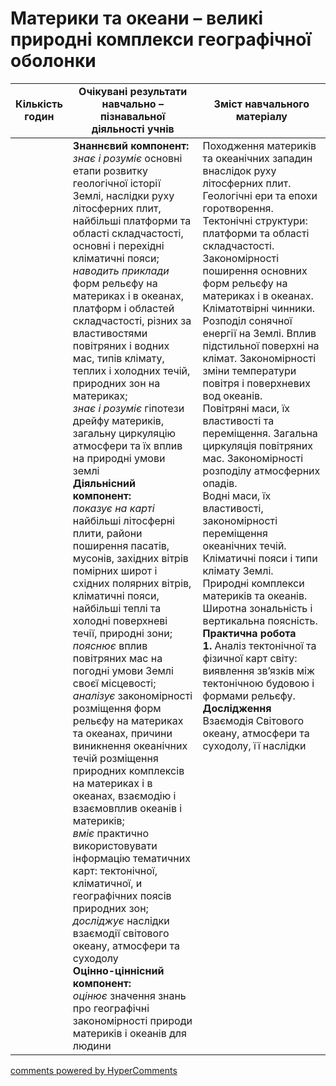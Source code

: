 <div id="hypercomments_widget" class="js-hypercomments-widget invisible"></div>

# Материки  та океани – великі природні комплекси географічної оболонки

<table>
  <tr>
    <td width="10%" align="center"><b>Кількість годин</b></td>  
    <td width="45%" align="center"><b>Очікувані  результати  навчально – пізнавальної  діяльності  учнів</b></td>
    <td width="45%" align="center"><b>Зміст навчального матеріалу</b></td>
  </tr>
<tbody>
  <tr>
<td width="10%" style="vertical-align:top !important;"></td>
    <td width="45%" style="vertical-align:top !important;">
    <b>Знаннєвий компонент:</b><br>
    <i>знає і розуміє</i> основні етапи розвитку геологічної історії Землі, наслідки руху літосферних плит, найбільші платформи та області складчастості, основні і перехідні кліматичні пояси;<br>
    <i>наводить приклади</i> форм рельєфу на материках і в океанах, платформ і областей складчастості, різних за властивостями повітряних і водних мас, типів клімату, теплих і холодних течій, природних зон на материках;<br>
    <i>знає і розуміє</i> гіпотези  дрейфу материків, загальну циркуляцію атмосфери та їх вплив на природні умови землі<br>
    <b>Діяльнісний компонент:</b><br>
    <i>показує на карті</i> найбільші літосферні плити, райони поширення пасатів, мусонів, західних вітрів помірних широт і східних полярних вітрів, кліматичні пояси, найбільші теплі та холодні поверхневі течії,  природні зони; <br>
    <i>пояснює</i> вплив повітряних мас на погодні умови Землі своєї місцевості;<br>
    <i>аналізує</i> закономірності розміщення форм рельєфу на материках та океанах, причини виникнення океанічних течій розміщення природних комплексів на материках і в океанах,  взаємодію і взаємовплив океанів і материків;<br>
    <i>вміє</i> практично використовувати інформацію тематичних карт: тектонічної, кліматичної, и географічних поясів природних зон;<br>
    <i>досліджує</i> наслідки взаємодії світового океану, атмосфери та суходолу<br>
    <b>Оцінно-ціннісний компонент:</b><br>
    <i>оцінює</i> значення знань про географічні закономірності природи материків і океанів для людини
</td>
    <td width="45%" style="vertical-align:top !important;">   
    Походження материків та океанічних западин внаслідок руху літосферних плит.  Геологічні ери та епохи горотворення.<br>
    Тектонічні структури: платформи та області складчастості. Закономірності поширення основних форм рельєфу на материках і в океанах.<br>
    Кліматотвірні чинники. Розподіл сонячної енергії на Землі. Вплив підстильної поверхні на клімат. Закономірності зміни температури повітря і поверхневих вод океанів.<br>
    Повітряні маси, їх властивості та переміщення. Загальна циркуляція повітряних мас. Закономірності розподілу атмосферних опадів.<br>
    Водні маси, їх властивості, закономірності переміщення океанічних течій.<br>
    Кліматичні пояси і типи клімату Землі.<br>
    Природні комплекси материків та океанів. Широтна зональність і вертикальна поясність.<br>
    <b>Практична робота<br>1.</b>
    Аналіз тектонічної та фізичної карт світу: виявлення зв’язків між тектонічною будовою і формами рельєфу.<br>
    <b>Дослідження</b><br>
    Взаємодія Світового океану, атмосфери та суходолу, її наслідки
    </td>
  </tr>
</tbody>
</table>

<div class="js-hypercomments-container">
<a href="http://hypercomments.com" class="hc-link" title="comments widget">comments powered by HyperComments</a>
</div>